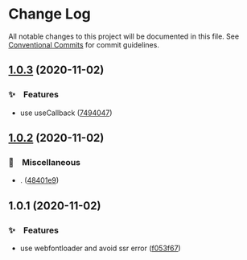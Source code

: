 # Change Log

All notable changes to this project will be documented in this file.
See [Conventional Commits](https://conventionalcommits.org) for commit guidelines.

## [1.0.3](https://github.com/bluelovers/ws-react/compare/@lazy-react/use-webfontloader@1.0.2...@lazy-react/use-webfontloader@1.0.3) (2020-11-02)


### ✨　Features

* use useCallback ([7494047](https://github.com/bluelovers/ws-react/commit/7494047e60f73bb7d735c864484d2777e3437395))





## [1.0.2](https://github.com/bluelovers/ws-react/compare/@lazy-react/use-webfontloader@1.0.1...@lazy-react/use-webfontloader@1.0.2) (2020-11-02)


### 🔖　Miscellaneous

* . ([48401e9](https://github.com/bluelovers/ws-react/commit/48401e98053a3ee9cfad2302e9bb76f68abeb9c0))





## 1.0.1 (2020-11-02)


### ✨　Features

* use webfontloader and avoid ssr error ([f053f67](https://github.com/bluelovers/ws-react/commit/f053f67799cc651e4c56028c39139094871b12a4))
